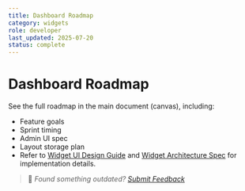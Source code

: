 ```yaml
---
title: Dashboard Roadmap
category: widgets
role: developer
last_updated: 2025-07-20
status: complete
---
```


# Dashboard Roadmap

See the full roadmap in the main document (canvas), including:
- Feature goals
- Sprint timing
- Admin UI spec
- Layout storage plan
- Refer to [Widget UI Design Guide](ui/widget-ui-design-guide.md) and [Widget Architecture Spec](widgets/widget-specification.md) for implementation details.

> 💬 *Found something outdated? [Submit Feedback](feedback.md)*
